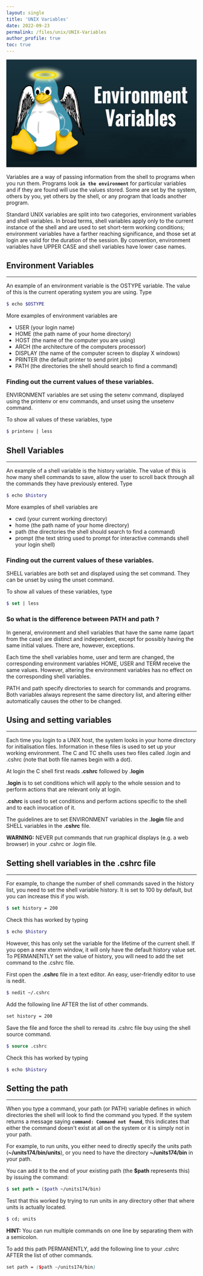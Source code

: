 ```yaml
---
layout: single
title: 'UNIX Variables'
date: 2022-09-23
permalink: /files/unix/UNIX-Variables
author_profile: true
toc: true
---
```


![Unix files sytem](/images/unix/unix.webp)

Variables are a way of passing information from the shell to programs when you run them. Programs look **`in the environment`** for particular variables and if they are found will use the values stored. Some are set by the system, others by you, yet others by the shell, or any program that loads another program.

Standard UNIX variables are split into two categories, environment variables and shell variables. In broad terms, shell variables apply only to the current instance of the shell and are used to set short-term working conditions; environment variables have a farther reaching significance, and those set at login are valid for the duration of the session. By convention, environment variables have UPPER CASE and shell variables have lower case names.
## Environment Variables
----

An example of an environment variable is the OSTYPE variable. The value of this is the current operating system you are using. Type
```scss
$ echo $OSTYPE
```
More examples of environment variables are

* USER (your login name)
* HOME (the path name of your home directory)
* HOST (the name of the computer you are using)
* ARCH (the architecture of the computers processor)
* DISPLAY (the name of the computer screen to display X windows)
* PRINTER (the default printer to send print jobs)
* PATH (the directories the shell should search to find a command)

### Finding out the current values of these variables.

ENVIRONMENT variables are set using the setenv command, displayed using the printenv or env commands, and unset using the unsetenv command.

To show all values of these variables, type
```scss
$ printenv | less
```
## Shell Variables
-------------------

An example of a shell variable is the history variable. The value of this is how many shell commands to save, allow the user to scroll back through all the commands they have previously entered. Type
```scss
$ echo $history
```
More examples of shell variables are

* cwd (your current working directory)
* home (the path name of your home directory)
* path (the directories the shell should search to find a command)
* prompt (the text string used to prompt for interactive commands shell your login shell)

### Finding out the current values of these variables.

SHELL variables are both set and displayed using the set command. They can be unset by using the unset command.

To show all values of these variables, type
```scss
$ set | less
```
### So what is the difference between PATH and path ?

In general, environment and shell variables that have the same name (apart from the case) are distinct and independent, except for possibly having the same initial values. There are, however, exceptions.

Each time the shell variables home, user and term are changed, the corresponding environment variables HOME, USER and TERM receive the same values. However, altering the environment variables has no effect on the corresponding shell variables.

PATH and path specify directories to search for commands and programs. Both variables always represent the same directory list, and altering either automatically causes the other to be changed.

## Using and setting variables
---

Each time you login to a UNIX host, the system looks in your home directory for initialisation files. Information in these files is used to set up your working environment. The C and TC shells uses two files called .login and .cshrc (note that both file names begin with a dot).

At login the C shell first reads **.cshrc** followed by **.login**

**.login** is to set conditions which will apply to the whole session and to perform actions that are relevant only at login.

**.cshrc** is used to set conditions and perform actions specific to the shell and to each invocation of it.

The guidelines are to set ENVIRONMENT variables in the **.login** file and SHELL variables in the **.cshrc** file.

**WARNING:** NEVER put commands that run graphical displays (e.g. a web browser) in your .cshrc or .login file.

## Setting shell variables in the .cshrc file
---

For example, to change the number of shell commands saved in the history list, you need to set the shell variable history. It is set to 100 by default, but you can increase this if you wish.
```scss
$ set history = 200
```
Check this has worked by typing
```scss
$ echo $history
```
However, this has only set the variable for the lifetime of the current shell. If you open a new xterm window, it will only have the default history value set. To PERMANENTLY set the value of history, you will need to add the set command to the .cshrc file.

First open the **.cshrc** file in a text editor. An easy, user-friendly editor to use is nedit.
```scss
$ nedit ~/.cshrc
```
Add the following line AFTER the list of other commands.
```scss
set history = 200
```
Save the file and force the shell to reread its .cshrc file buy using the shell source command.

```scss
$ source .cshrc
```
Check this has worked by typing
```scss
$ echo $history
```
## Setting the path
---

When you type a command, your path (or PATH) variable defines in which directories the shell will look to find the command you typed. If the system returns a message saying **`command: Command not found`**, this indicates that either the command doesn't exist at all on the system or it is simply not in your path.

For example, to run units, you either need to directly specify the units path (**~/units174/bin/units**), or you need to have the directory **~/units174/bin** in your path.

You can add it to the end of your existing path (the **$path** represents this) by issuing the command:
```scss
$ set path = ($path ~/units174/bin)
```
Test that this worked by trying to run units in any directory other that where units is actually located.

```scss
$ cd; units
```
**HINT:** You can run multiple commands on one line by separating them with a semicolon.

To add this path PERMANENTLY, add the following line to your .cshrc AFTER the list of other commands.
```scss
set path = ($path ~/units174/bin)
```